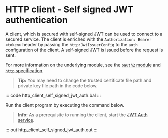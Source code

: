 # HTTP client - Self signed JWT authentication

A client, which is secured with self-signed JWT can be used to connect to a secured service. The client is enriched with the `Authorization: Bearer <token>` header by passing the `http:JwtIssuerConfig` to the `auth` configuration of the client. A self-signed JWT is issued before the request is sent.

For more information on the underlying module, see the [`oauth2` module](https://lib.ballerina.io/ballerina/oauth2/latest/) and [`http` specification](https://ballerina.io/spec/http/#9127-client---self-signed-jwt).

>**Tip:** You may need to change the trusted certificate file path and private key file path in the code below.

::: code http_client_self_signed_jwt_auth.bal :::

Run the client program by executing the command below.

>**Info:** As a prerequisite to running the client, start the [JWT Auth service](/learn/by-example/http-service-jwt-authentication/).

::: out http_client_self_signed_jwt_auth.out :::
